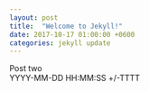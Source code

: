 ```yaml
---
layout: post
title:  "Welcome to Jekyll!"
date: 2017-10-17 01:00:00 +0600
categories: jekyll update
---
```


Post two  
YYYY-MM-DD HH:MM:SS +/-TTTT

